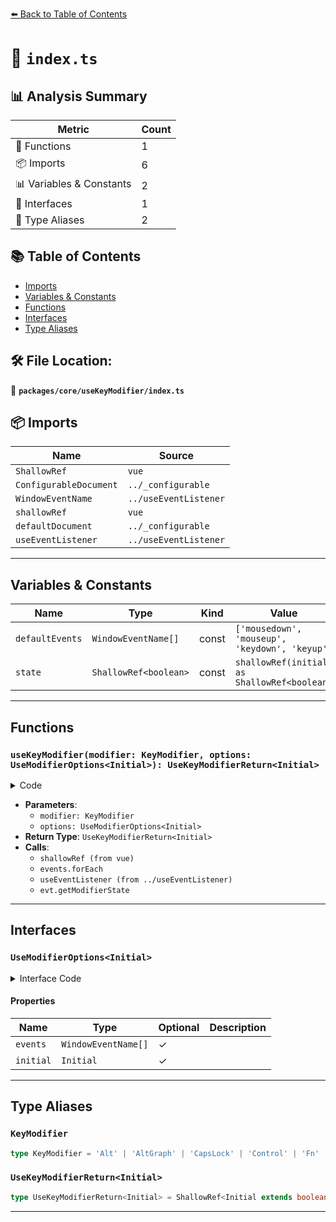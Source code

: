 [⬅️ Back to Table of Contents](../../../index.md)

# 📄 `index.ts`

## 📊 Analysis Summary

| Metric | Count |
|--------|-------|
| 🔧 Functions | 1 |
| 📦 Imports | 6 |
| 📊 Variables & Constants | 2 |
| 📐 Interfaces | 1 |
| 📑 Type Aliases | 2 |

## 📚 Table of Contents

- [Imports](#imports)
- [Variables & Constants](#variables-constants)
- [Functions](#functions)
- [Interfaces](#interfaces)
- [Type Aliases](#type-aliases)

## 🛠️ File Location:
📂 **`packages/core/useKeyModifier/index.ts`**

## 📦 Imports

| Name | Source |
|------|--------|
| `ShallowRef` | `vue` |
| `ConfigurableDocument` | `../_configurable` |
| `WindowEventName` | `../useEventListener` |
| `shallowRef` | `vue` |
| `defaultDocument` | `../_configurable` |
| `useEventListener` | `../useEventListener` |


---

## Variables & Constants

| Name | Type | Kind | Value | Exported |
|------|------|------|-------|----------|
| `defaultEvents` | `WindowEventName[]` | const | `['mousedown', 'mouseup', 'keydown', 'keyup']` | ✗ |
| `state` | `ShallowRef<boolean>` | const | `shallowRef(initial) as ShallowRef<boolean>` | ✗ |


---

## Functions

### `useKeyModifier(modifier: KeyModifier, options: UseModifierOptions<Initial>): UseKeyModifierReturn<Initial>`

<details><summary>Code</summary>

```ts
export function useKeyModifier<Initial extends boolean | null>(modifier: KeyModifier, options: UseModifierOptions<Initial> = {}): UseKeyModifierReturn<Initial> {
  const {
    events = defaultEvents,
    document = defaultDocument,
    initial = null,
  } = options

  const state = shallowRef(initial) as ShallowRef<boolean>

  if (document) {
    events.forEach((listenerEvent) => {
      useEventListener(document, listenerEvent, (evt: KeyboardEvent | MouseEvent) => {
        if (typeof evt.getModifierState === 'function')
          state.value = evt.getModifierState(modifier)
      }, { passive: true })
    })
  }

  return state
}
```
</details>

- **Parameters**:
  - `modifier: KeyModifier`
  - `options: UseModifierOptions<Initial>`
- **Return Type**: `UseKeyModifierReturn<Initial>`
- **Calls**:
  - `shallowRef (from vue)`
  - `events.forEach`
  - `useEventListener (from ../useEventListener)`
  - `evt.getModifierState`

---

## Interfaces

### `UseModifierOptions<Initial>`

<details><summary>Interface Code</summary>

```ts
export interface UseModifierOptions<Initial> extends ConfigurableDocument {
  /**
   * Event names that will prompt update to modifier states
   *
   * @default ['mousedown', 'mouseup', 'keydown', 'keyup']
   */
  events?: WindowEventName[]

  /**
   * Initial value of the returned ref
   *
   * @default null
   */
  initial?: Initial
}
```
</details>

#### Properties

| Name | Type | Optional | Description |
|------|------|----------|-------------|
| `events` | `WindowEventName[]` | ✓ |  |
| `initial` | `Initial` | ✓ |  |


---

## Type Aliases

### `KeyModifier`

```ts
type KeyModifier = 'Alt' | 'AltGraph' | 'CapsLock' | 'Control' | 'Fn' | 'FnLock' | 'Meta' | 'NumLock' | 'ScrollLock' | 'Shift' | 'Symbol' | 'SymbolLock';
```

### `UseKeyModifierReturn<Initial>`

```ts
type UseKeyModifierReturn<Initial> = ShallowRef<Initial extends boolean ? boolean : boolean | null>;
```


---